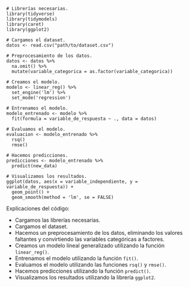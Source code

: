 ```
# Librerías necesarias.
library(tidyverse)
library(tidymodels)
library(caret)
library(ggplot2)

# Cargamos el dataset.
datos <- read.csv("path/to/dataset.csv")

# Preprocesamiento de los datos.
datos <- datos %>%
  na.omit() %>%
  mutate(variable_categorica = as.factor(variable_categorica))

# Creamos el modelo.
modelo <- linear_reg() %>%
  set_engine('lm') %>%
  set_mode('regression')

# Entrenamos el modelo.
modelo_entrenado <- modelo %>%
  fit(formula = variable_de_respuesta ~ ., data = datos)

# Evaluamos el modelo.
evaluacion <- modelo_entrenado %>%
  rsq()
  rmse()

# Hacemos predicciones.
predicciones <- modelo_entrenado %>%
  predict(new_data)

# Visualizamos los resultados.
ggplot(datos, aes(x = variable_independiente, y = variable_de_respuesta)) +
  geom_point() +
  geom_smooth(method = 'lm', se = FALSE)

```

Explicaciones del código:

* Cargamos las librerías necesarias.
* Cargamos el dataset.
* Hacemos un preprocesamiento de los datos, eliminando los valores faltantes y convirtiendo las variables categóricas a factores.
* Creamos un modelo lineal generalizado utilizando la función `linear_reg()`.
* Entrenamos el modelo utilizando la función `fit()`.
* Evaluamos el modelo utilizando las funciones `rsq()` y `rmse()`.
* Hacemos predicciones utilizando la función `predict()`.
* Visualizamos los resultados utilizando la librería `ggplot2`.